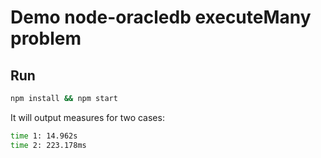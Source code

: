 # Demo node-oracledb executeMany problem

## Run

```bash
npm install && npm start
```

It will output measures for two cases:

```bash
time 1: 14.962s
time 2: 223.178ms
```
